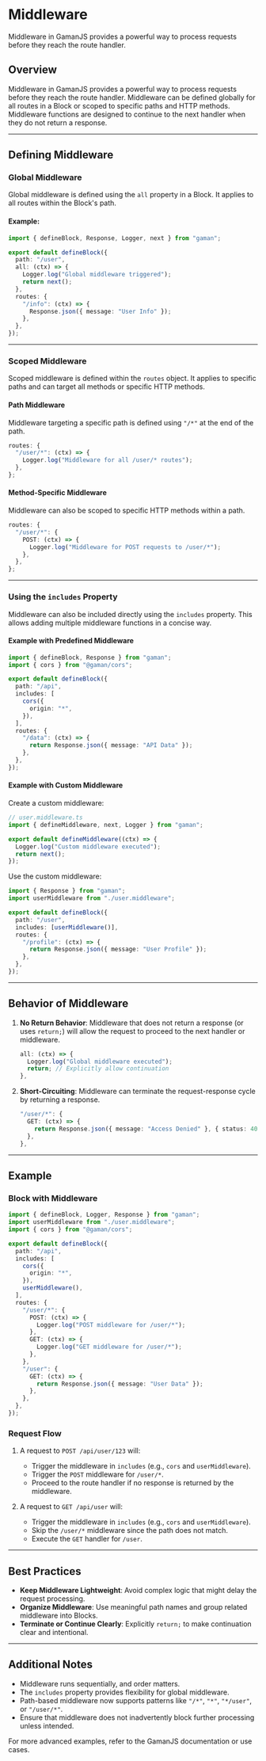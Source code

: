 # Middleware

Middleware in GamanJS provides a powerful way to process requests before they reach the route handler.

## Overview

Middleware in GamanJS provides a powerful way to process requests before they reach the route handler. Middleware can be defined globally for all routes in a Block or scoped to specific paths and HTTP methods. Middleware functions are designed to continue to the next handler when they do not return a response.

---

## Defining Middleware

### Global Middleware

Global middleware is defined using the `all` property in a Block. It applies to all routes within the Block's path.

#### Example:

```ts
import { defineBlock, Response, Logger, next } from "gaman";

export default defineBlock({
  path: "/user",
  all: (ctx) => {
    Logger.log("Global middleware triggered");
    return next();
  },
  routes: {
    "/info": (ctx) => {
      Response.json({ message: "User Info" });
    },
  },
});
```

---

### Scoped Middleware

Scoped middleware is defined within the `routes` object. It applies to specific paths and can target all methods or specific HTTP methods.

#### Path Middleware

Middleware targeting a specific path is defined using `"/*"` at the end of the path.

```ts
routes: {
  "/user/*": (ctx) => {
    Logger.log("Middleware for all /user/* routes");
  },
};
```

#### Method-Specific Middleware

Middleware can also be scoped to specific HTTP methods within a path.

```ts
routes: {
  "/user/*": {
    POST: (ctx) => {
      Logger.log("Middleware for POST requests to /user/*");
    },
  },
};
```

---

### Using the `includes` Property

Middleware can also be included directly using the `includes` property. This allows adding multiple middleware functions in a concise way.

#### Example with Predefined Middleware

```ts
import { defineBlock, Response } from "gaman";
import { cors } from "@gaman/cors";

export default defineBlock({
  path: "/api",
  includes: [
    cors({
      origin: "*",
    }),
  ],
  routes: {
    "/data": (ctx) => {
      return Response.json({ message: "API Data" });
    },
  },
});
```

#### Example with Custom Middleware

Create a custom middleware:

```ts
// user.middleware.ts
import { defineMiddleware, next, Logger } from "gaman";

export default defineMiddleware((ctx) => {
  Logger.log("Custom middleware executed");
  return next();
});
```

Use the custom middleware:

```ts
import { Response } from "gaman";
import userMiddleware from "./user.middleware";

export default defineBlock({
  path: "/user",
  includes: [userMiddleware()],
  routes: {
    "/profile": (ctx) => {
      return Response.json({ message: "User Profile" });
    },
  },
});
```

---

## Behavior of Middleware

1. **No Return Behavior**: Middleware that does not return a response (or uses `return;`) will allow the request to proceed to the next handler or middleware.

   ```ts
   all: (ctx) => {
     Logger.log("Global middleware executed");
     return; // Explicitly allow continuation
   },
   ```

2. **Short-Circuiting**: Middleware can terminate the request-response cycle by returning a response.

   ```ts
   "/user/*": {
     GET: (ctx) => {
       return Response.json({ message: "Access Denied" }, { status: 403 });
     },
   },
   ```

---

## Example

### Block with Middleware

```ts
import { defineBlock, Logger, Response } from "gaman";
import userMiddleware from "./user.middleware";
import { cors } from "@gaman/cors";

export default defineBlock({
  path: "/api",
  includes: [
    cors({
      origin: "*",
    }),
    userMiddleware(),
  ],
  routes: {
    "/user/*": {
      POST: (ctx) => {
        Logger.log("POST middleware for /user/*");
      },
      GET: (ctx) => {
        Logger.log("GET middleware for /user/*");
      },
    },
    "/user": {
      GET: (ctx) => {
        return Response.json({ message: "User Data" });
      },
    },
  },
});
```

### Request Flow

1. A request to `POST /api/user/123` will:
   - Trigger the middleware in `includes` (e.g., `cors` and `userMiddleware`).
   - Trigger the `POST` middleware for `/user/*`.
   - Proceed to the route handler if no response is returned by the middleware.

2. A request to `GET /api/user` will:
   - Trigger the middleware in `includes` (e.g., `cors` and `userMiddleware`).
   - Skip the `/user/*` middleware since the path does not match.
   - Execute the `GET` handler for `/user`.

---

## Best Practices

- **Keep Middleware Lightweight**: Avoid complex logic that might delay the request processing.
- **Organize Middleware**: Use meaningful path names and group related middleware into Blocks.
- **Terminate or Continue Clearly**: Explicitly `return;` to make continuation clear and intentional.

---

## Additional Notes

- Middleware runs sequentially, and order matters.
- The `includes` property provides flexibility for global middleware.
- Path-based middleware now supports patterns like `"/*"`, `"*"`, `"*/user"`, or `"/user/*"`.
- Ensure that middleware does not inadvertently block further processing unless intended.

For more advanced examples, refer to the GamanJS documentation or use cases.

